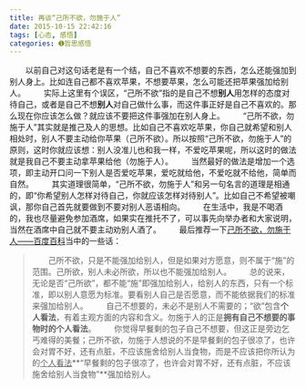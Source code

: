 ```yaml
---
title: 再谈“己所不欲，勿施于人”
date: 2015-10-15 22:42:16
tags: [心态, 感悟]
categories: ➊哲思感悟
---
```


　　以前自己对这句话老是有一个结，自己不喜欢不想要的东西，怎么还能强加到别人身上。比如连自己都不喜欢苹果，不想要苹果，怎么可能还把苹果强加给别人。
　　实际上这里有个误区，“己所不欲”指的是自己不想**别人**用怎样的态度对待自己，或者是自己不想**别人**对自己做什么事，而这件事正好是自己不喜欢的。那么现在你应该怎么做？就应该不要把这件事强加在别人身上。
　　“己所不欲，勿施于人”其实就是推己及人的思想。比如自己不喜欢吃苹果，你自己就希望和别人相处时，别人不要主动给你苹果（己所不欲）。所以按照“己所不欲，勿施于人”的原则，这时你就应该想：别人没准儿也和我一样，不爱吃苹果呢，所以这时的做法就是我自己不要主动拿苹果给他（勿施于人）。<!--more-->
　　当然最好的做法是增加一个选项，即主动开口问一下别人是否爱吃苹果，爱吃就给他，不爱吃就不给他，简单而自然。
　　其实道理很简单，“己所不欲，勿施于人”和另一句名言的道理是相通的，即“你希望别人怎样对待自己，你就应该怎样对待别人”。比如自己不希望被嘲讽，那你自己首先就要做到不要对别人恶语相向。
　　在生活中，我是不喝酒的，我也尽量避免参加酒席，如果实在推托不了，可以事先向举办者和大家说明，当然在酒席中自己就不要主动劝别人酒了。
　　最后推荐一下[己所不欲，勿施于人——百度百科][1]当中的一些话：
>　　己所不欲，只是不能强加给别人，但是如果对方愿意，则不属于“施”的范围。己所欲，别人未必所欲，所以也不能强加给别人。
　　总的说来，无论是否“己所欲”，都不能“施”即强加给别人，给别人的东西，只有一个标准，即以别人意愿为标准。要看别人自己是否愿意，而不能依据我们的标准来强加给别人。
　　自己不想要的，未必不是别人不需要的；“欲”包含**个人看法**，有着主观方面的内容和含义。勿施于人的正是**拥有自己不想要的事物时的个人看法**。
　　你觉得早餐剩的包子自己不想要，但这正是旁边乞丐难得的美餐；己所不欲，勿施于人想说的不是早餐剩的包子很凉了，也许会对胃不好，还有点脏，不应该施舍给别人当食物，而是不应该把你所认为的<u>个人看法</u>**“早餐剩的包子很凉了，也许会对胃不好，还有点脏，不应该施舍给别人当食物”**强加给别人。

  [1]: http://baike.baidu.com/link?url=8GcduWlFgTGL8_w_t1S9EMLFPf8QawGvwyPGxCLPnApAPO2hAthUcTtlBgHHjJyemRILonoAx2a3G_IZX2WhC3SPHRkvUnZ_LSy8hd2BvPmVCxj2Dz3YiQYvN5KjCS-D3dFLh0hQZ1IHxD-VerRIwCsfbMHE77vZ2RXMwG4k81hJNnaJveEvIi-6Shwxv64ABaV31hdRUY80gp5xkIxmLq0wZAm0tY4Pu-l8TZ6BzBu